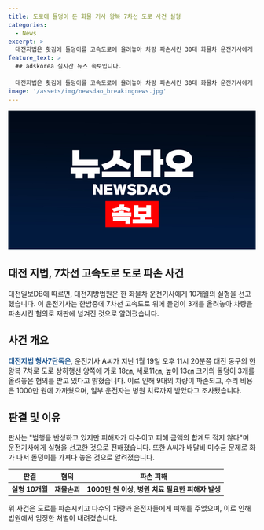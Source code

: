 ```yaml
---
title: 도로에 돌덩이 둔 화물 기사 왕복 7차선 도로 사건 실형
categories:
  - News
excerpt: >
  대전지법은 홧김에 돌덩이를 고속도로에 올려놓아 차량 파손시킨 30대 화물차 운전기사에게 징역 10개월을 선고했다. A씨는 배달비 미수금 문제로 화가 나 인적이 드문 곳에 돌덩이를 놓은 것으로 전해졌다. 9대의 차량이 피해를 입고 수리 비용은 1000만 원에 달했다. 피해자가 다수이고 피해 금액의 합계도 적지 않아 반성하지만 실형을 선고받았다.
feature_text: >
  ## adskorea 실시간 뉴스 속보입니다.

  대전지법은 홧김에 돌덩이를 고속도로에 올려놓아 차량 파손시킨 30대 화물차 운전기사에게 징역 10개월을 선고했다. A씨는 배달비 미수금 문제로 화가 나 인적이 드문 곳에 돌덩이를 놓은 것으로 전해졌다. 9대의 차량이 피해를 입고 수리 비용은 1000만 원에 달했다. 피해자가 다수이고 피해 금액의 합계도 적지 않아 반성하지만 실형을 선고받았다.
image: '/assets/img/newsdao_breakingnews.jpg'
---
```


<p><img src="/assets/img/newsdao_breakingnews.jpg" alt="adskorea 속보" /></p>

<h2 data-ke-size="size26">대전 지법, 7차선 고속도로 도로 파손 사건</h2>

<p data-ke-size="size16">대전일보DB에 따르면, 대전지방법원은 한 화물차 운전기사에게 10개월의 실형을 선고했습니다. 이 운전기사는 한밤중에 7차선 고속도로 위에 돌덩이 3개를 올려놓아 차량을 파손시킨 혐의로 재판에 넘겨진 것으로 알려졌습니다.</p>

<h2 data-ke-size="size26">사건 개요</h2>

<p data-ke-size="size16"><b><span style="color: #1a5490;">대전지법 형사7단독은</span></b>, 운전기사 A씨가 지난 1월 19일 오후 11시 20분쯤 대전 동구의 한 왕복 7차로 도로 상하행선 양쪽에 가로 18㎝, 세로11㎝, 높이 13㎝ 크기의 돌덩이 3개를 올려놓은 혐의를 받고 있다고 밝혔습니다. 이로 인해 9대의 차량이 파손되고, 수리 비용은 1000만 원에 가까웠으며, 일부 운전자는 병원 치료까지 받았다고 조사됐습니다.</p>

<h2 data-ke-size="size26">판결 및 이유</h2>

<p data-ke-size="size16">판사는 "범행을 반성하고 있지만 피해자가 다수이고 피해 금액의 합계도 적지 않다"며 운전기사에게 실형을 선고한 것으로 전해졌습니다. 또한 A씨가 배달비 미수금 문제로 화가 나서 돌덩이를 가져다 놓은 것으로 알려졌습니다.</p>

<table>
<thead>
<tr>
<th>판결</th>
<th>혐의</th>
<th>파손 피해</th>
</tr>
</thead>
<tbody>
<tr>
<td style="text-align: center; height: 17px;"><b>실형 10개월</b></td>
<td style="text-align: center; height: 17px;"><b>재물손괴</b></td>
<td style="text-align: center; height: 17px;"><b>1000만 원 이상, 병원 치료 필요한 피해자 발생</b></td>
</tr>
</tbody>
</table>

<p data-ke-size="size16">위 사건은 도로를 파손시키고 다수의 차량과 운전자들에게 피해를 주었으며, 이로 인해 법원에서 엄정한 처벌이 내려졌습니다.</p>

